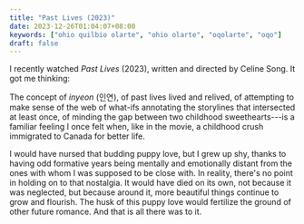 ```yaml
---
title: "Past Lives (2023)"
date: 2023-12-26T01:04:07+08:00
keywords: ["ohio quilbio olarte", "ohio olarte", "oqolarte", "oqo"]
draft: false
---
```


I recently watched *Past Lives* (2023), written and directed by Celine
Song. It got me thinking:

The concept of *inyeon* (인연), of past lives lived and relived, of
attempting to make sense of the web of what-ifs annotating the
storylines that intersected at least once, of minding the gap between
two childhood sweethearts---is a familiar feeling I once felt when, like
in the movie, a childhood crush immigrated to Canada for better life.

I would have nursed that budding puppy love, but I grew up shy, thanks
to having odd formative years being mentally and emotionally distant
from the ones with whom I was supposed to be close with. In reality,
there's no point in holding on to that nostalgia. It would have died on
its own, not because it was neglected, but because around it, more
beautiful things continue to grow and flourish. The husk of this puppy
love would fertilize the ground of other future romance. And that is
all there was to it.
